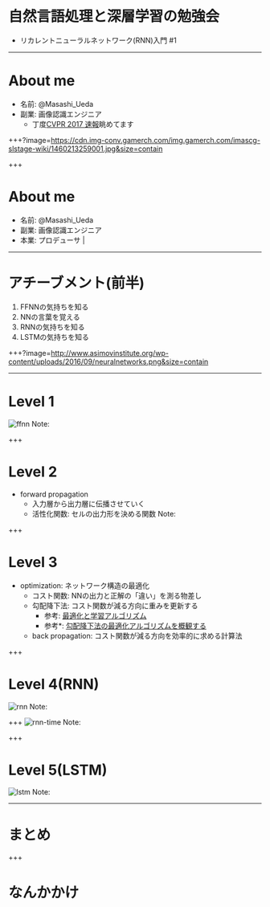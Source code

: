 # 自然言語処理と深層学習の勉強会
- リカレントニューラルネットワーク(RNN)入門 #1

---
# About me
- 名前: @Masashi_Ueda
- 副業: 画像認識エンジニア
    - 丁度[CVPR 2017 速報](https://www.slideshare.net/cvpaperchallenge/cvpr-2017-78294211)眺めてます

+++?image=https://cdn.img-conv.gamerch.com/img.gamerch.com/imascg-slstage-wiki/1460213259001.jpg&size=contain

+++
# About me
- 名前: @Masashi_Ueda
- 副業: 画像認識エンジニア
- 本業: プロデューサ |

---
# アチーブメント(前半)
1. FFNNの気持ちを知る
1. NNの言葉を覚える
1. RNNの気持ちを知る
1. LSTMの気持ちを知る

+++?image=http://www.asimovinstitute.org/wp-content/uploads/2016/09/neuralnetworks.png&size=contain

---
# Level 1
![ffnn](http://www.asimovinstitute.org/wp-content/uploads/2016/09/ff.png)
Note:
<!--
- 今日の晩御飯を決める例 // 受けなさそうだけど
    - inputはラーメン/カレーライスが食べたいときそれぞれ1
    - output層は重みの大きい方を出力
    - 重みという言葉をどこかで言う
    - peprceptronの場合
        - ラーメンの重みが高い -> どっちも食べたいときはラーメン
        - 実際は両方食べたいけど8:2かなみたいなこともあり
            - 出力は10:0しか起こらないので少し誤差が発生する
            - 誤差を元に重みを更新する
    - MLPの場合
        - 増えた層は金額・栄養バランスとしておく
        - カレー食べたいけどお金ないからラーメンといった判断ができるようになる
-->
+++
# Level 2
- forward propagation
    - 入力層から出力層に伝播させていく
    - 活性化関数: セルの出力形を決める関数
Note:
<!--
    - 入力層
    - 隠れ層
    - 出力層
    - (結合)重み
-->

+++
# Level 3
- optimization: ネットワーク構造の最適化
    - コスト関数: NNの出力と正解の「違い」を測る物差し
    - 勾配降下法: コスト関数が減る方向に重みを更新する
        - 参考: [最適化と学習アルゴリズム](http://www.r.dl.itc.u-tokyo.ac.jp/~nakagawa/SML1/opt-algorithm1.pdf)
        - 参考*: [勾配降下法の最適化アルゴリズムを概観する](http://postd.cc/optimizing-gradient-descent/)
    - back propagation: コスト関数が減る方向を効率的に求める計算法

+++
# Level 4(RNN)
![rnn](http://www.asimovinstitute.org/wp-content/uploads/2016/09/rnn.png)
Note:
<!--
- 今日の晩御飯を決める例
    - 系列を扱えるようになった
        - 昨日食べたものが反映される
    - 注意
        - input層が複雑に
            - 1回分のラーメン/カレーライスが食べたいかどうかを1つの入力セルで表す
        - 途中の隠れ層も複数の評価を一つのセルで行う
-->

+++
![rnn-time](https://4.bp.blogspot.com/-4sNWGgBFLkE/WKcLzxWRa9I/AAAAAAAAiGQ/sqV16vvhGH09_QyZK5sIPJ8UcEyhekp5ACLcB/s1600/OldR%251C%251CNN.png)
Note:
<!--
- 1本(?)を時間展開
- 昨日の判断と今日食べたいものを入力としていることを言いたい
-->

+++
# Level 5(LSTM)
![lstm](http://www.asimovinstitute.org/wp-content/uploads/2016/09/lstm.png)
Note:
<!--
- 記憶用のセルを導入
    - LSTMセルは複数のセルが集まったもの
- 素朴なRNNだと10系列分くらいしか記憶できない
    - 購買消失
-->

---
# まとめ

+++
# なんかかけ
